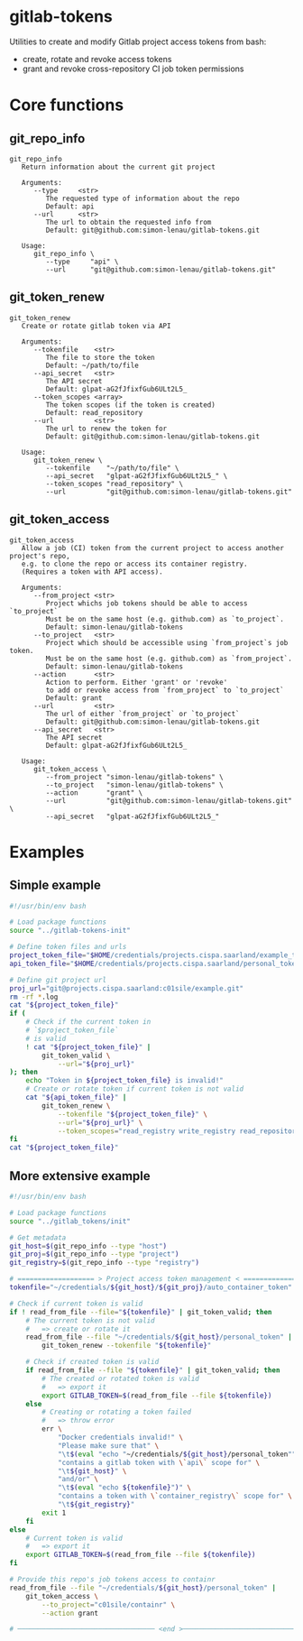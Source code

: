 # gitlab-tokens



Utilities to create and modify Gitlab project access tokens from bash:

- create, rotate and revoke access tokens
- grant and revoke cross-repository CI job token permissions

# Core functions

## git_repo_info
<pre class="r-output"><code>git_repo_info   
   Return information about the current git project

   Arguments:      
      --type     &lt;str&gt; 
         The requested type of information about the repo
         Default: api
      --url      &lt;str&gt; 
         The url to obtain the requested info from
         Default: git@github.com:simon-lenau/gitlab-tokens.git

   Usage:      
      git_repo_info \
         --type     "api" \
         --url      "git@github.com:simon-lenau/gitlab-tokens.git"
</code></pre>

## git_token_renew
<pre class="r-output"><code>git_token_renew   
   Create or rotate gitlab token via API

   Arguments:      
      --tokenfile    &lt;str&gt;   
         The file to store the token
         Default: ~/path/to/file
      --api_secret   &lt;str&gt;   
         The API secret
         Default: glpat-aG2fJfixfGub6ULt2L5_
      --token_scopes &lt;array&gt; 
         The token scopes (if the token is created)
         Default: read_repository
      --url          &lt;str&gt;   
         The url to renew the token for
         Default: git@github.com:simon-lenau/gitlab-tokens.git

   Usage:      
      git_token_renew \
         --tokenfile    "~/path/to/file" \
         --api_secret   "glpat-aG2fJfixfGub6ULt2L5_" \
         --token_scopes "read_repository" \
         --url          "git@github.com:simon-lenau/gitlab-tokens.git"
</code></pre>

## git_token_access
<pre class="r-output"><code>git_token_access   
   Allow a job (CI) token from the current project to access another project's repo,
   e.g. to clone the repo or access its container registry.
   (Requires a token with API access).

   Arguments:      
      --from_project &lt;str&gt; 
         Project whichs job tokens should be able to access `to_project`
         Must be on the same host (e.g. github.com) as `to_project`.
         Default: simon-lenau/gitlab-tokens
      --to_project   &lt;str&gt; 
         Project which should be accessible using `from_project`s job token.
         Must be on the same host (e.g. github.com) as `from_project`.
         Default: simon-lenau/gitlab-tokens
      --action       &lt;str&gt; 
         Action to perform. Either 'grant' or 'revoke'
         to add or revoke access from `from_project` to `to_project`
         Default: grant
      --url          &lt;str&gt; 
         The url of either `from_project` or `to_project`
         Default: git@github.com:simon-lenau/gitlab-tokens.git
      --api_secret   &lt;str&gt; 
         The API secret
         Default: glpat-aG2fJfixfGub6ULt2L5_

   Usage:      
      git_token_access \
         --from_project "simon-lenau/gitlab-tokens" \
         --to_project   "simon-lenau/gitlab-tokens" \
         --action       "grant" \
         --url          "git@github.com:simon-lenau/gitlab-tokens.git" \
         --api_secret   "glpat-aG2fJfixfGub6ULt2L5_"
</code></pre>

# Examples



## Simple example

```bash
#!/usr/bin/env bash

# Load package functions
source "../gitlab-tokens-init"

# Define token files and urls
project_token_file="$HOME/credentials/projects.cispa.saarland/example_token"
api_token_file="$HOME/credentials/projects.cispa.saarland/personal_token"

# Define git project url
proj_url="git@projects.cispa.saarland:c01sile/example.git"
rm -rf *.log
cat "${project_token_file}"
if (
    # Check if the current token in
    # `$project_token_file`
    # is valid
    ! cat "${project_token_file}" |
        git_token_valid \
            --url="${proj_url}"
); then
    echo "Token in ${project_token_file} is invalid!"
    # Create or rotate token if current token is not valid
    cat "${api_token_file}" |
        git_token_renew \
            --tokenfile "${project_token_file}" \
            --url="${proj_url}" \
            --token_scopes="read_registry write_registry read_repository write_repository"
fi
cat "${project_token_file}"

```

## More extensive example 


```bash
#!/usr/bin/env bash

# Load package functions
source "../gitlab_tokens/init"

# Get metadata
git_host=$(git_repo_info --type "host")
git_proj=$(git_repo_info --type "project")
git_registry=$(git_repo_info --type "registry")

# =================== > Project access token management < ==================== #
tokenfile="~/credentials/${git_host}/${git_proj}/auto_container_token"

# Check if current token is valid
if ! read_from_file --file="${tokenfile}" | git_token_valid; then
    # The current token is not valid
    #   => create or rotate it
    read_from_file --file "~/credentials/${git_host}/personal_token" |
        git_token_renew --tokenfile "${tokenfile}"

    # Check if created token is valid
    if read_from_file --file "${tokenfile}" | git_token_valid; then
        # The created or rotated token is valid
        #   => export it
        export GITLAB_TOKEN=$(read_from_file --file ${tokenfile})
    else
        # Creating or rotating a token failed
        #   => throw error
        err \
            "Docker credentials invalid!" \
            "Please make sure that" \
            "\t$(eval "echo "~/credentials/${git_host}/personal_token"")" \
            "contains a gitlab token with \`api\` scope for" \
            "\t${git_host}" \
            "and/or" \
            "\t$(eval "echo ${tokenfile}")" \
            "contains a token with \`container_registry\` scope for" \
            "\t${git_registry}"
        exit 1
    fi
else
    # Current token is valid
    #   => export it
    export GITLAB_TOKEN=$(read_from_file --file ${tokenfile})
fi

# Provide this repo's job tokens access to containr
read_from_file --file "~/credentials/${git_host}/personal_token" |
    git_token_access \
        --to_project="c01sile/containr" \
        --action grant

# ────────────────────────────────── <end >─────────────────────────────────── #

```
